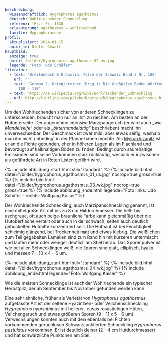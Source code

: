 ```yaml
---
beschreibung:
  wissenschaftlich: Hygrophorus agathosmus
  deutsch: Wohlriechender Schneckling
  referenz: (Fr.) Fr. 1838
  erlaeuterung: agathosmus = wohlriechend
  familie: Hygrophoraceae
profil:
  aktualisiert: 2024-01-15
  autor_in: Dieter Gewalt
hauptbild:
  anzeige: true
  datei: /bilder/hygrophorus_agathosmus_02_us.jpg
  legende: "Foto: Udo Schäfer"
literatur:
  - text: "Breitenbach & Kränzlin: Pilze der Schweiz Band 3 Nr. 105"
    url: ""
  - text: "German J. Krieglsteiner (Hrsg.): Die Großpilze Baden-Württembergs Seite
      108 - 110"
  - text: https://de.wikipedia.org/wiki/Wohlriechender_Schneckling
  - url: http://tintling.com/pilzbuch/arten/h/Hygrophorus_agathosmus.html
---
```

Um den Wohlriechenden sicher von anderen Schnecklingen zu unterscheiden, braucht man nur an ihm zu riechen. Am besten an der Hutunterseite. Der angenehme intensive Marzipangeruch (er wird auch *„wie Mandelseife“* oder als *„bittermandelartig“* beschrieben) macht ihn unverwechselbar. Der Geschmack ist zwar mild, aber etwas seifig, weshalb man ihn nicht unbedingt in der Pfanne haben möchte.  Als [Mykorrhizapilz](Mykorrhiza "Glossar") ist er an die Fichte gebunden, eher in höheren Lagen als im Flachland und bevorzugt auf kalkhaltigen Böden zu finden. Bedingt durch säurehaltige Emissionen sind seine Vorkommen stark rückläufig, weshalb er inzwischen als gefährdete Art in Roten Listen geführt wird.

{% include abbildung_start.html stil="standard" %}
{% include bild.html datei="/bilder/hygrophorus_agathosmus_01_us.jpg" nocrop=true gross=true %}
{% include bild.html datei="/bilder/hygrophorus_agathosmus_03_wk.jpg" nocrop=true gross=true %}
{% include abbildung_ende.html legende="Foto links: Udo Schäfer – rechts: Wolfgang Kaiser" %}

Der Wohlriechende Schneckling, auch Marzipanschneckling genannt, ist eine mittelgroße Art mit bis zu 8 cm Hutdurchmesser. Die hell- bis aschgraue, oft auch beige-bräunliche Farbe kann gleichmäßig über die Hutoberfläche verteilt oder auch in der schwach, selten auch deutlich gebuckelten Hutmitte konzentriert sein. Die Huthaut ist bei Feuchtigkeit schleimig glänzend, bei Trockenheit matt und etwas klebrig. Die weißlichen zum Teil gegabelten Lamellen sind zum Rand hin mit kürzeren untermischt und laufen mehr oder weniger deutlich am Stiel herab. Das Sporenpulver ist wie bei allen Schnecklingen weiß, die Sporen sind glatt, elliptisch, [hyalin](hyalin "Glossar") und messen 7 – 10 x 4 – 6 µm.

{% include abbildung_start.html stil="standard" %}
{% include bild.html datei="/bilder/hygrophorus_agathosmus_04_wk.jpg" %}
{% include abbildung_ende.html legende="Foto: Wolfgang Kaiser" %}

Wie die meisten Schnecklinge ist auch der Wohlriechende ein typischer Herbstpilz, der ab September bis November gefunden werden kann. 

Eine sehr ähnliche, früher als Varietät von *Hygrophorus agathosmus* aufgefasste Art ist der seltene Hyazinthen- oder Veilchenschneckling *Hygrophorus hyacinthinus* mit helleren, etwas rosastichigen Hüten, Veilchengeruch und etwas größeren Sporen (9 – 11 x 5 – 6 µm). Verwechslungen könnten auch mit dem ebenfalls bei Fichten vorkommenden geruchlosen Schwarzpunktierten Schneckling *Hygrophorus pustulatus* vorkommen. Er ist deutlich kleiner (2 – 4 cm Hutdurchmesser) und hat schwärzliche Pünktchen am Stiel.